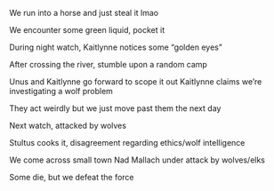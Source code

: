 We run into a horse and just steal it lmao

We encounter some green liquid, pocket it

During night watch, Kaitlynne notices some “golden eyes”

  

After crossing the river, stumble upon a random camp

Unus and Kaitlynne go forward to scope it out Kaitlynne claims we’re investigating a wolf problem

They act weirdly but we just move past them the next day

  

Next watch, attacked by wolves

Stultus cooks it, disagreement regarding ethics/wolf intelligence

  

We come across small town Nad Mallach under attack by wolves/elks

Some die, but we defeat the force